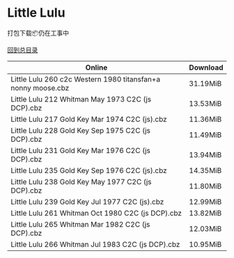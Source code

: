 # Little Lulu

打包下载📦仍在工事中

[回到总目录](/Catalogs.md)







Online | Download
--- | ---
Little Lulu 260 c2c Western 1980 titansfan+a nonny moose.cbz | 31.19MiB
Little Lulu 212 Whitman May 1973 C2C (js DCP).cbz | 13.53MiB
Little Lulu 217 Gold Key Mar 1974 C2C (js).cbz | 11.36MiB
Little Lulu 228 Gold Key Sep 1975 C2C (js DCP).cbz | 11.49MiB
Little Lulu 231 Gold Key Mar 1976 C2C (js DCP).cbz | 13.94MiB
Little Lulu 235 Gold Key Sep 1976 C2C (js).cbz | 14.35MiB
Little Lulu 238 Gold Key May 1977 C2C (js DCP).cbz | 11.80MiB
Little Lulu 239 Gold Key Jul 1977 C2C (js).cbz | 12.99MiB
Little Lulu 261 Whitman Oct 1980 C2C (js DCP).cbz | 13.82MiB
Little Lulu 265 Whitman Mar 1982 C2C (js DCP).cbz | 12.03MiB
Little Lulu 266 Whitman Jul 1983 C2C (js DCP).cbz | 10.95MiB